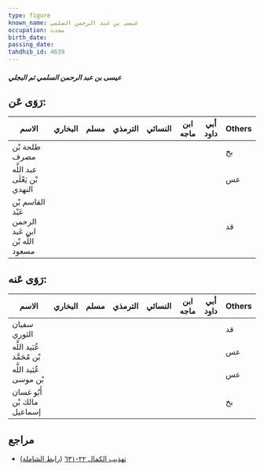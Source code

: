 ```yaml
---
type: figure
known_name: عيسى بن عبد الرحمن السلمي
occupation: محدث
birth_date:
passing_date:
tahdhib_id: 4639
---
```

##### عيسى بن عبد الرحمن السلمي ثم البجلي

## رَوَى عَن:
| الاسم                                             | البخاري | مسلم | الترمذي | النسائي | ابن ماجه | أبي داود | Others |
| ------------------------------------------------- | ------- | ---- | ------- | ------- | -------- | -------- | ------ |
| طلحة بْن مصرف                                     |         |      |         |         |          |          | بخ     |
| عبد اللَّه بْن يَعْلَى النهدي                     |         |      |         |         |          |          | عس     |
| القاسم بْن عَبْد الرحمن ابن عَبد اللَّه بْن مسعود |         |      |         |         |          |          | قد     |
## رَوَى عَنه:
| الاسم                       | البخاري | مسلم | الترمذي | النسائي | ابن ماجه | أبي داود | Others |
| --------------------------- | ------- | ---- | ------- | ------- | -------- | -------- | ------ |
| سفيان الثوري                |         |      |         |         |          |          | قد     |
| عُبَيد اللَّه بْن مُحَمَّد  |         |      |         |         |          |          | عس     |
| عُبَيد اللَّه بْن موسى      |         |      |         |         |          |          | عس     |
| أَبُو غسان مالك بْن إسماعيل |         |      |         |         |          |          | بخ     |
## مراجع
- [تهذيب الكمال ٢٢-٦٣١](obsidian://open?vault=Tahdhib-al-Kamal&file=Figures/٤٦٣٩-عيسى%20بن%20عبد%20الرحمن%20السلمي%20ثم%20البجلي) ([رابط الشاملة](https://shamela.ws/book/3722/11884))